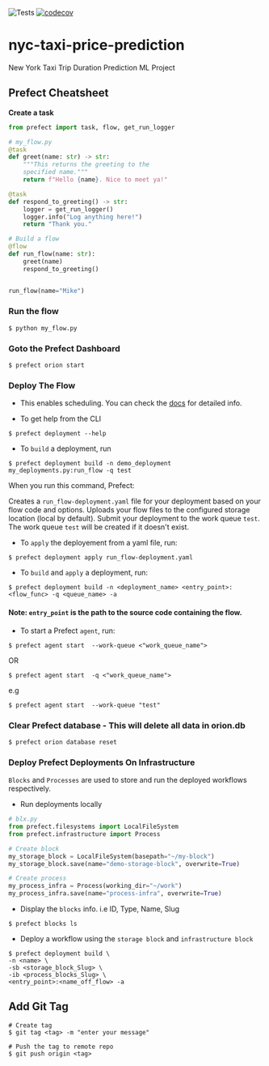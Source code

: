 ![Tests](https://github.com/chineidu/nyc-taxi-price-prediction/workflows/Tests/badge.svg) [![codecov](https://codecov.io/gh/chineidu/nyc-taxi-price-prediction/branch/master/graph/badge.svg)](https://codecov.io/gh/chineidu/nyc-taxi-price-prediction)

# nyc-taxi-price-prediction

New York Taxi Trip Duration Prediction ML Project

## Prefect Cheatsheet

**Create a task**

```python
from prefect import task, flow, get_run_logger

# my_flow.py
@task
def greet(name: str) -> str:
    """This returns the greeting to the 
    specified name."""
    return f"Hello {name}. Nice to meet ya!"

@task
def respond_to_greeting() -> str:
    logger = get_run_logger()
    logger.info("Log anything here!")
    return "Thank you."

# Build a flow
@flow
def run_flow(name: str):
    greet(name)
    respond_to_greeting()


run_flow(name="Mike")
```

### Run the flow

```console
$ python my_flow.py
```

### Goto the Prefect Dashboard

```console
$ prefect orion start 
```

### Deploy The Flow

* This enables scheduling. You can check the [docs](https://docs.prefect.io/concepts/deployments/?h=deplo) for detailed info.
  
* To get help from the CLI

```console  
$ prefect deployment --help
```

* To `build` a deployment, run

```console  
$ prefect deployment build -n demo_deployment my_deployments.py:run_flow -q test
```

When you run this command, Prefect:

Creates a `run_flow-deployment.yaml` file for your deployment based on your flow code and options.
Uploads your flow files to the configured storage location (local by default).
Submit your deployment to the work queue `test`. The work queue `test` will be created if it doesn't exist.

* To `apply` the deployement from a yaml file, run:

```console  
$ prefect deployment apply run_flow-deployment.yaml
```

* To `build` and `apply` a deployment, run:

```console  
$ prefect deployment build -n <deployment_name> <entry_point>:<flow_func> -q <queue_name> -a
```

#### Note: `entry_point` is the path to the source code containing the flow.

* To start a Prefect `agent`, run:

```console
$ prefect agent start  --work-queue <"work_queue_name">
```

OR 

```console
$ prefect agent start  -q <"work_queue_name">
```

e.g

```console
$ prefect agent start  --work-queue "test"
```

### Clear Prefect database - This will delete all data in orion.db

```console
$ prefect orion database reset
```

### Deploy Prefect Deployments On Infrastructure

`Blocks` and `Processes` are used to store and run the deployed workflows respectively.

* Run deployments locally

```python
# blx.py
from prefect.filesystems import LocalFileSystem
from prefect.infrastructure import Process

# Create block
my_storage_block = LocalFileSystem(basepath="~/my-block")
my_storage_block.save(name="demo-storage-block", overwrite=True)

# Create process
my_process_infra = Process(working_dir="~/work")
my_process_infra.save(name="process-infra", overwrite=True)
```

* Display the `blocks` info. i.e ID, Type, Name, Slug

```console  
$ prefect blocks ls
```

* Deploy a workflow using the `storage block` and `infrastructure block`

```console  
$ prefect deployment build \
-n <name> \
-sb <storage_block_Slug> \
-ib <process_blocks_Slug> \
<entry_point>:<name_off_flow> -a
```

## Add Git Tag

```console
# Create tag
$ git tag <tag> -m "enter your message"

# Push the tag to remote repo
$ git push origin <tag> 
```
